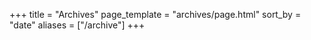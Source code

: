 +++
title = "Archives"
page_template = "archives/page.html"
sort_by = "date"
aliases = ["/archive"]
+++
